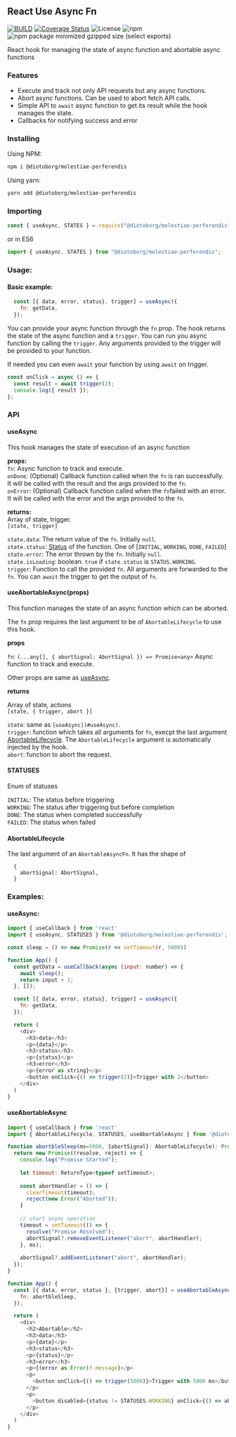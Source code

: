 ## React Use Async Fn

[![BUILD](https://github.com/diotoborg/molestiae-perferendis/actions/workflows/main.yml/badge.svg)](https://github.com/diotoborg/molestiae-perferendis/actions/workflows/main.yml)
[![Coverage Status](https://coveralls.io/repos/github/eskawl/@diotoborg/molestiae-perferendis/badge.svg?branch=main)](https://coveralls.io/github/eskawl/@diotoborg/molestiae-perferendis?branch=main)
![License](https://img.shields.io/github/license/eskawl/@diotoborg/molestiae-perferendis)
![npm](https://img.shields.io/npm/v/@diotoborg/molestiae-perferendis)
![npm package minimized gzipped size (select exports)](https://img.shields.io/bundlejs/size/@diotoborg/molestiae-perferendis)


React hook for managing the state of async function and abortable async functions

### Features
- Execute and track not only API requests but any async functions.
- Abort async functions. Can be used to abort fetch API calls.
- Simple API to `await` async function to get its result while the hook manages the state.
- Callbacks for notifying success and error

### Installing

Using NPM:

```bash
npm i @diotoborg/molestiae-perferendis
```

Using yarn:

```bash
yarn add @diotoborg/molestiae-perferendis
```

### Importing

```js
const { useAsync, STATES } = require("@diotoborg/molestiae-perferendis");
```

or in ES6

```js
import { useAsync, STATES } from "@diotoborg/molestiae-perferendis";
```

### Usage:

#### Basic example:

```js
  const [{ data, error, status}, trigger] = useAsync({
    fn: getData,
  });
```

You can provide your async function through the `fn` prop.
The hook returns the state of the async function and a `trigger`.
You can run you async function by calling the `trigger`.
Any arguments provided to the trigger will be provided to your function.

If needed you can even `await` your function by using `await` on trigger.

```js
const onClick = async () => {
  const result = await trigger(2);
  console.log({ result });
};
```

### API

#### useAsync

This hook manages the state of execution of an async function

**props:**  
`fn`: Async function to track and execute.  
`onDone`: (Optional) Callback function called when the `fn` is ran successfully. It will be called with the result and the args provided to the `fn`.  
`onError`: (Optional) Callback function called when the `fn`failed with an error. It will be called with the error and the args provided to the `fn`.

**returns:**  
Array of state, trigger.  
`[state, trigger]`

`state.data`: The return value of the `fn`. Initially `null`.  
`state.status`: [Status](#STATUSES) of the function. One of [`INITIAL`, `WORKING`, `DONE`, `FAILED`]  
`state.error`: The error thrown by the `fn`. Initially `null`.  
`state.isLoading`: boolean. `true` if `state.status` is `STATUS.WORKING`.  
`trigger`: Function to call the provided `fn`. All arguments are forwarded to the `fn`. You can `await` the trigger to get the output of `fn`.


#### useAbortableAsync(props)

This function manages the state of an async function which can be aborted.  

The `fn` prop requires the last argument to be of `AbortableLifecycle` to use this hook.

**props**

`fn`: `(...any[], { abortSignal: AbortSignal }) => Promise<any>` Async function to track and execute.  

Other props are same as [useAsync](#useAsync).


**returns**  

Array of state, actions  
`[state, { trigger, abort }]`

`state`: same as `[useAsync](#useAsync)`.  
`trigger`: function which takes all arguments for `fn`, execpt the last argument [AbortableLifecycle](#AbortableLifecycle). The `AbortableLifecycle` argument is automatically injected by the hook.  
`abort`: function to abort the request.


#### STATUSES

Enum of statuses

`INITIAL`: The status before triggering  
`WORKING`: The status after triggering but before completion  
`DONE`: The status when completed successfully  
`FAILED`: The status when failed  

#### AbortableLifecycle
The last argument of an `AbortableAsyncFn`. It has the shape of
```
  {
    abortSignal: AbortSignal,
  }
```

### Examples:

#### useAsync:

```js
import { useCallback } from 'react'
import { useAsync, STATUSES } from '@diotoborg/molestiae-perferendis';

const sleep = () => new Promise(r => setTimeout(r, 5000))

function App() {
  const getData = useCallback(async (input: number) => {
    await sleep();
    return input + 1;
  }, []);

  const [{ data, error, status}, trigger] = useAsync({
    fn: getData,
  });

  return (
    <div>
      <h3>data</h3>
      <p>{data}</p>
      <h3>status</h3>
      <p>{status}</p>
      <h3>error</h3>
      <p>{error as string}</p>
      <button onClick={() => trigger(2)}>Trigger with 2</button>
    </div>
  )
}

```

#### useAbortableAsync

```js
import { useCallback } from 'react'
import { AbortableLifecycle, STATUSES, useAbortableAsync } from '@diotoborg/molestiae-perferendis';

function abortbleSleep(ms=5000, {abortSignal}: AbortableLifecycle): Promise<string>{
  return new Promise((resolve, reject) => {
    console.log("Promise Started");
    
    let timeout: ReturnType<typeof setTimeout>;
    
    const abortHandler = () => {
      clearTimeout(timeout);
      reject(new Error("Aborted"));
    }
    
    // start async operation
    timeout = setTimeout(() => {
      resolve("Promise Resolved");
      abortSignal?.removeEventListener("abort", abortHandler);
    }, ms);    
    
    abortSignal?.addEventListener("abort", abortHandler);
  });
}

function App() {
  const [{ data, error, status }, {trigger, abort}] = useAbortableAsync({
    fn: abortbleSleep,
  });

  return (
    <div>
      <h2>Abortable</h2>
      <h3>data</h3>
      <p>{data}</p>
      <h3>status</h3>
      <p>{status}</p>
      <h3>error</h3>
      <p>{(error as Error)?.message}</p>
      <p>
        <button onClick={() => trigger(5000)}>Trigger with 5000 ms</button>
      </p>
      <p>
        <button disabled={status != STATUSES.WORKING} onClick={() => abort()}>Abort</button>
      </p>
    </div>
  )
}
```